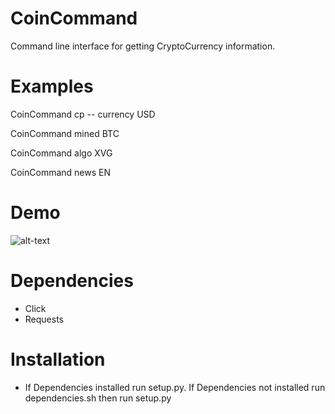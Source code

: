 # CoinCommand
Command line interface for getting CryptoCurrency information.

# Examples

CoinCommand cp -- currency USD 

CoinCommand mined  BTC 

CoinCommand algo  XVG 

CoinCommand news EN





# Demo
![alt-text](https://user-images.githubusercontent.com/10147276/36940485-86c07e50-1f3b-11e8-92d5-b8c0aa2eb6bb.gif)



# Dependencies
- Click
- Requests

# Installation
- If Dependencies installed run setup.py. If Dependencies not installed  run dependencies.sh then run setup.py
